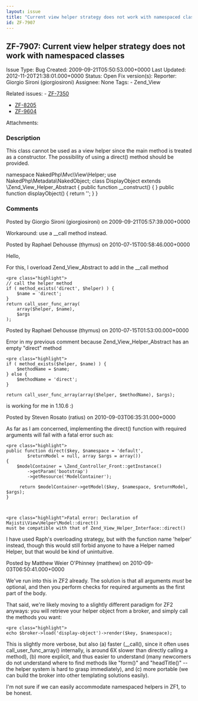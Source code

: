 ```yaml
---
layout: issue
title: "Current view helper strategy does not work with namespaced classes"
id: ZF-7907
---
```


ZF-7907: Current view helper strategy does not work with namespaced classes
---------------------------------------------------------------------------

 Issue Type: Bug Created: 2009-09-21T05:50:53.000+0000 Last Updated: 2012-11-20T21:38:01.000+0000 Status: Open Fix version(s): 
 Reporter:  Giorgio Sironi (giorgiosironi)  Assignee:  None  Tags: - Zend\_View
 
 Related issues: - [ZF-7350](/issues/browse/ZF-7350)
- [ZF-8205](/issues/browse/ZF-8205)
- [ZF-9604](/issues/browse/ZF-9604)
 
 Attachments: 
### Description

This class cannot be used as a view helper since the main method is treated as a constructor. The possibility of using a direct() method should be provided.

namespace NakedPhp\\Mvc\\View\\Helper; use NakedPhp\\Metadata\\NakedObject; class DisplayObject extends \\Zend\_View\_Helper\_Abstract { public function \_\_construct() { } public function displayObject() { return ''; } }

 

 

### Comments

Posted by Giorgio Sironi (giorgiosironi) on 2009-09-21T05:57:39.000+0000

Workaround: use a \_\_call method instead.

 

 

Posted by Raphael Dehousse (thymus) on 2010-07-15T00:58:46.000+0000

Hello,

For this, I overload Zend\_View\_Abstract to add in the \_\_call method

 
    <pre class="highlight">
    // call the helper method
    if ( method_exists('direct', $helper) ) {
        $name = 'direct';
    }
    return call_user_func_array(
        array($helper, $name),
        $args
    );


 

 

Posted by Raphael Dehousse (thymus) on 2010-07-15T01:53:00.000+0000

Error in my previous comment because Zend\_View\_Helper\_Abstract has an empty "direct" method

 
    <pre class="highlight">
    if ( method_exists($helper, $name) ) {
        $methodName = $name;
    } else {
        $methodName = 'direct';
    }
    
    return call_user_func_array(array($helper, $methodName), $args);


is working for me in 1.10.6 :)

 

 

Posted by Steven Rosato (ratius) on 2010-09-03T06:35:31.000+0000

As far as I am concerned, implementing the direct() function with required arguments will fail with a fatal error such as:

 
    <pre class="highlight">
    public function direct($key, $namespace = 'default',
            $returnModel = null, array $args = array())
    {
        $modelContainer = \Zend_Controller_Front::getInstance()
            ->getParam('bootstrap')
            ->getResource('ModelContainer');
    
         return $modelContainer->getModel($key, $namespace, $returnModel, $args);
    }


 
    <pre class="highlight">Fatal error: Declaration of Majisti\View\Helper\Model::direct() 
    must be compatible with that of Zend_View_Helper_Interface::direct()

I have used Raph's overloading strategy, but with the function name 'helper' instead, though this would still forbid anyone to have a Helper named Helper, but that would be kind of unintuitive.

 

 

Posted by Matthew Weier O'Phinney (matthew) on 2010-09-03T06:50:41.000+0000

We've run into this in ZF2 already. The solution is that all arguments _must_ be optional, and then you perform checks for required arguments as the first part of the body.

That said, we're likely moving to a slightly different paradigm for ZF2 anyways: you will retrieve your helper object from a broker, and simply call the methods you want:

 
    <pre class="highlight">
    echo $broker->load('display-object')->render($key, $namespace);


This is slightly more verbose, but also (a) faster (\_\_call(), since it often uses call\_user\_func\_array() internally, is around 6X slower than directly calling a method), (b) more explicit, and thus easier to understand (many newcomers do not understand where to find methods like "form()" and "headTitle()" -- the helper system is hard to grasp immediately), and (c) more portable (we can build the broker into other templating solutions easily).

I'm not sure if we can easily accommodate namespaced helpers in ZF1, to be honest.

 

 